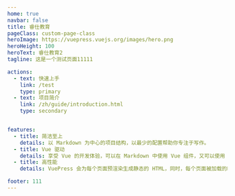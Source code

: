 ```yaml
---
home: true
navbar: false
title: 睿仕教育
pageClass: custom-page-class
heroImage: https://vuepress.vuejs.org/images/hero.png
heroHeight: 100
heroText: 睿仕教育2
tagline: 这是一个测试页面11111

actions:
  - text: 快速上手
    link: /test
    type: primary
  - text: 项目简介
    link: /zh/guide/introduction.html
    type: secondary


features:
  - title: 简洁至上
    details: 以 Markdown 为中心的项目结构，以最少的配置帮助你专注于写作。
  - title: Vue 驱动
    details: 享受 Vue 的开发体验，可以在 Markdown 中使用 Vue 组件，又可以使用 Vue 来开发自定义主题。
  - title: 高性能
    details: VuePress 会为每个页面预渲染生成静态的 HTML，同时，每个页面被加载的时候，将作为 SPA 运行。

footer: 111
---
```


